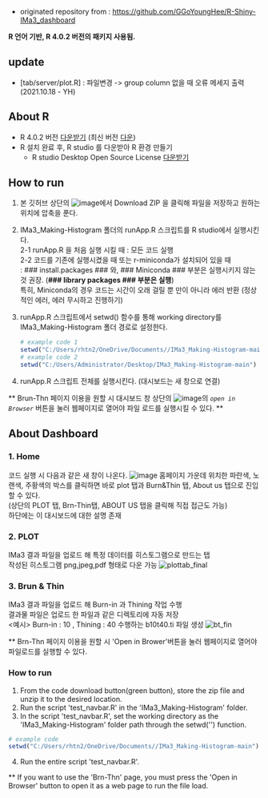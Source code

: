 - originated repository from : https://github.com/GGoYoungHee/R-Shiny-IMa3_dashboard

**R 언어 기반, R 4.0.2 버전의 패키지 사용됨.**

## update
- \[tab/server/plot.R] : 파일변경 -> group column 없을 때 오류 메세지 출력 (2021.10.18 - YH)

## About R
- R 4.0.2 버전 [다운받기](https://cran.r-project.org/bin/windows/base/old/4.0.2/) (최신 버전 [다운](https://cran.r-project.org/bin/windows/base/))
- R 설치 완료 후, R studio 를 다운받아 R 환경 만들기
  -  R studio Desktop Open Source License [다운받기](https://www.rstudio.com/products/rstudio/download/#download)
  
## How to run
1. 본 깃허브 상단의 ![image](https://user-images.githubusercontent.com/77769026/125890089-b55dd5a4-0774-4517-b751-9c7915ca1439.png)에서 Download ZIP 을 클릭해 파일을 저장하고 원하는 위치에 압축을 푼다.

2. IMa3_Making-Histogram 폴더의 runApp.R 스크립트를 R studio에서 실행시킨다.</br>
  2-1 runApp.R 을 처음 실행 시킬 때 : 모든 코드 실행</br>
  2-2 코드를 기존에 실행시켰을 때 또는 r-miniconda가 설치되어 있을 때 </br>
  : ### install.packages ### 와, ### Miniconda ### 부분은 실행시키지 않는 것 권장. (**### library packages ### 부분은 실행**) </br>
    특히, Miniconda의 경우 코드는 시간이 오래 걸릴 뿐 만이 아니라 에러 반환 (정상적인 에러, 에러 무시하고 진행하기)

3. runApp.R 스크립트에서 setwd() 함수를 통해 working directory를 IMa3_Making-Histogram 폴더 경로로 설정한다.
   ```r
   # example code 1
   setwd("C:/Users/rhtn2/OneDrive/Documents//IMa3_Making-Histogram-main")
   # example code 2
   setwd("C:/Users/Administrator/Desktop/IMa3_Making-Histogram-main")
   ```
 4. runApp.R 스크립트 전체를 실행시킨다. (대시보드는 새 창으로 연결)
 
 ** Brun-Thn 페이지 이용을 원할 시 대시보드 창 상단의 ![image](https://user-images.githubusercontent.com/77769026/125890534-901ed15a-85c3-46b7-927c-2025a27ee15a.png)의 *`open in Browser`* 버튼을 눌러 웹페이지로 열어야 파일 로드를 실행시킬 수 있다. **


## About Dashboard

### 1. Home
코드 실행 시 다음과 같은 새 창이 나온다.
![image](https://user-images.githubusercontent.com/77769026/125884940-64032d20-4526-45b5-b0e7-116b122bf828.png)
홈페이지 가운데 위치한 파란색, 노랜색, 주황색의 박스를 클릭하면 바로 plot 탭과 Burn&Thin 탭, About us 탭으로 진입할 수 있다.</br>
(상단의 PLOT 탭, Brn-Thin탭, ABOUT US 탭을 클릭해 직접 접근도 가능)</br>
하단에는 이 대시보드에 대한 설명 존재</br>


### 2. PLOT
IMa3 결과 파일을 업로드 해 특정 데이터를 히스토그램으로 만드는 탭</br>
작성된 히스토그램 png,jpeg,pdf 형태로 다운 가능
![plottab_final](https://user-images.githubusercontent.com/77769026/125888867-3126ce3d-c5f2-4171-9573-02341c546b71.gif)


### 3. Brun & Thin
IMa3 결과 파일을 업로드 해 Burn-in 과 Thining 작업 수행</br>
결과물 파일은 업로드 한 파일과 같은 디렉토리에 자동 저장</br>
<예시> Burn-in : 10 , Thining : 40 수행하는 b10t40.ti 파일 생성
![bt_fin](https://user-images.githubusercontent.com/77769026/125889466-33ae9379-1722-4d66-9178-67342d7fa391.gif)

** Brn-Thn 페이지 이용을 원할 시 'Open in Brower'버튼을 눌러 웹페이지로 열어야 파일로드를 실행할 수 있다. 


### How to run
1. From the code download button(green button), store the zip file and unzip it to the desired location.
2. Run the script 'test_navbar.R' in the 'IMa3_Making-Histogram' folder.
3. In the script 'test_navbar.R', set the working directory as the 'IMa3_Making-Histogram' folder path through the setwd('') function.  
```r
# example code
setwd("C:/Users/rhtn2/OneDrive/Documents//IMa3_Making-Histogram-main")
```
4. Run the entire script 'test_navbar.R'.

** If you want to use the 'Brn-Thn' page, you must press the 'Open in Browser' button to open it as a web page to run the file load.
